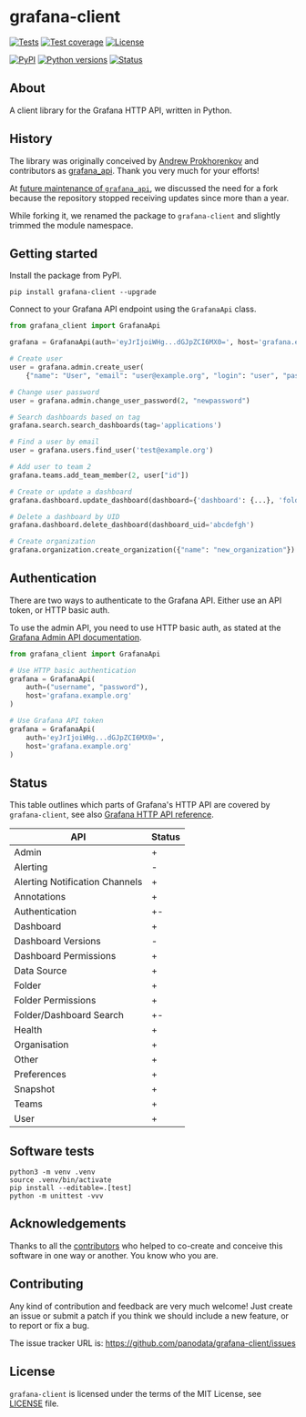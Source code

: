 # grafana-client

[![Tests](https://github.com/panodata/grafana-client/workflows/Test/badge.svg)](https://github.com/panodata/grafana-client/actions?query=workflow%3ATest)
[![Test coverage](https://img.shields.io/codecov/c/gh/panodata/grafana-client.svg?style=flat-square)](https://codecov.io/gh/panodata/grafana-client/)
[![License](https://img.shields.io/github/license/panodata/grafana-client.svg?style=flat-square)](https://github.com/panodata/grafana-client/blob/main/LICENSE) 

[![PyPI](https://img.shields.io/pypi/v/grafana-client.svg?style=flat-square)](https://pypi.org/project/grafana-client/)
[![Python versions](https://img.shields.io/pypi/pyversions/grafana-client.svg?style=flat-square)](https://pypi.org/project/grafana-client/)
[![Status](https://img.shields.io/pypi/status/grafana-client.svg?style=flat-square)](https://pypi.org/project/grafana-client/)
<!-- [![Conda](https://img.shields.io/conda/v/panodata/grafana-client.svg?style=flat-square)](https://anaconda.org/panodata/grafana-client) -->

## About

A client library for the Grafana HTTP API, written in Python.

## History

The library was originally conceived by [Andrew Prokhorenkov] and contributors
as [grafana_api]. Thank you very much for your efforts!

At [future maintenance of `grafana_api`], we discussed the need for a fork
because the repository stopped receiving updates since more than a year.

While forking it, we renamed the package to `grafana-client` and slightly
trimmed the module namespace.



## Getting started

Install the package from PyPI.

```
pip install grafana-client --upgrade
```

Connect to your Grafana API endpoint using the `GrafanaApi` class.

```python
from grafana_client import GrafanaApi

grafana = GrafanaApi(auth='eyJrIjoiWHg...dGJpZCI6MX0=', host='grafana.example.org')

# Create user
user = grafana.admin.create_user(
    {"name": "User", "email": "user@example.org", "login": "user", "password": "userpassword", "OrgId": 1})

# Change user password
user = grafana.admin.change_user_password(2, "newpassword")

# Search dashboards based on tag
grafana.search.search_dashboards(tag='applications')

# Find a user by email
user = grafana.users.find_user('test@example.org')

# Add user to team 2
grafana.teams.add_team_member(2, user["id"])

# Create or update a dashboard
grafana.dashboard.update_dashboard(dashboard={'dashboard': {...}, 'folderId': 0, 'overwrite': True})

# Delete a dashboard by UID
grafana.dashboard.delete_dashboard(dashboard_uid='abcdefgh')

# Create organization
grafana.organization.create_organization({"name": "new_organization"})
```


## Authentication

There are two ways to authenticate to the Grafana API. Either use an API token,
or HTTP basic auth.

To use the admin API, you need to use HTTP basic auth, as stated at the
[Grafana Admin API documentation].

```python
from grafana_client import GrafanaApi

# Use HTTP basic authentication
grafana = GrafanaApi(
    auth=("username", "password"),
    host='grafana.example.org'
)

# Use Grafana API token
grafana = GrafanaApi(
    auth='eyJrIjoiWHg...dGJpZCI6MX0=',
    host='grafana.example.org'
)
```


## Status

This table outlines which parts of Grafana's HTTP API are covered by
`grafana-client`, see also [Grafana HTTP API reference].


| API | Status |
|---|---|
| Admin | + |
| Alerting | - |
| Alerting Notification Channels | + |
| Annotations | + |
| Authentication | +- |
| Dashboard | + |
| Dashboard Versions | - |
| Dashboard Permissions | + |
| Data Source | + |
| Folder | + |
| Folder Permissions | + |
| Folder/Dashboard Search | +- |
| Health | + |
| Organisation | + |
| Other | + |
| Preferences | + |
| Snapshot | + |
| Teams | + |
| User | + |


## Software tests

```shell
python3 -m venv .venv
source .venv/bin/activate
pip install --editable=.[test]
python -m unittest -vvv
```


## Acknowledgements

Thanks to all the [contributors] who helped to co-create and conceive this
software in one way or another. You know who you are.


## Contributing

Any kind of contribution and feedback are very much welcome! Just create an
issue or submit a patch if you think we should include a new feature, or to 
report or fix a bug.

The issue tracker URL is: https://github.com/panodata/grafana-client/issues


## License

`grafana-client` is licensed under the terms of the MIT License, see [LICENSE] file.


[Andrew Prokhorenkov]: https://github.com/m0nhawk/grafana_api
[contributors]: https://github.com/panodata/grafana-client/graphs/contributors
[future maintenance of `grafana_api`]: https://github.com/m0nhawk/grafana_api/issues/88
[grafana_api]: https://github.com/m0nhawk/grafana_api
[Grafana Admin API documentation]: https://grafana.com/docs/grafana/latest/http_api/admin/
[Grafana HTTP API reference]: https://grafana.com/docs/grafana/latest/http_api/
[LICENSE]: https://github.com/panodata/grafana-client/blob/main/LICENSE
